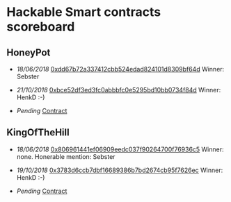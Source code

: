 # Hackable Smart contracts scoreboard

## HoneyPot
* *18/06/2018* [0xdd67b72a337412cbb524edad824101d8309bf64d](https://ropsten.etherscan.io/address/0xdd67b72a337412cbb524edad824101d8309bf64d)
Winner: Sebster

* *21/10/2018* 
[0xbce52df3ed3fc0abbbfc0e5295bd10bb0734f84d](https://ropsten.etherscan.io/address/0xbce52df3ed3fc0abbbfc0e5295bd10bb0734f84d)
Winner: HenkD :-)

* *Pending* [Contract](https://ropsten.etherscan.io/address/0x353efb6eea1b68cb6bdd606afb3f753a32e09932)

## KingOfTheHill
* *18/06/2018* [0x806961441ef06909eedc037f90264700f76936c5](https://ropsten.etherscan.io/address/0x806961441ef06909eedc037f90264700f76936c5) Winner: none. Honerable mention: Sebster

* *19/10/2018* 
[0x3783d6ccb7dbf16689386b7bd2674cb95f7626ec](https://ropsten.etherscan.io/address/0x3783d6ccb7dbf16689386b7bd2674cb95f7626ec)
Winner: HenkD :-)

* *Pending* [Contract](https://ropsten.etherscan.io/address/0xc151133b0490257c78c018b9edab2421bc3ef121)
